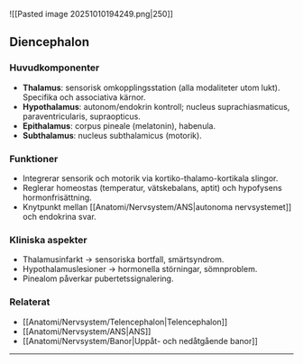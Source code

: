 ![[Pasted image 20251010194249.png|250]]
## Diencephalon

### Huvudkomponenter
- **Thalamus**: sensorisk omkopplingsstation (alla modaliteter utom lukt). Specifika och associativa kärnor.  
- **Hypothalamus**: autonom/endokrin kontroll; nucleus suprachiasmaticus, paraventricularis, supraopticus.  
- **Epithalamus**: corpus pineale (melatonin), habenula.  
- **Subthalamus**: nucleus subthalamicus (motorik).

### Funktioner
- Integrerar sensorik och motorik via kortiko-thalamo-kortikala slingor.  
- Reglerar homeostas (temperatur, vätskebalans, aptit) och hypofysens hormonfrisättning.  
- Knytpunkt mellan [[Anatomi/Nervsystem/ANS|autonoma nervsystemet]] och endokrina svar.

### Kliniska aspekter
- Thalamusinfarkt → sensoriska bortfall, smärtsyndrom.  
- Hypothalamuslesioner → hormonella störningar, sömnproblem.  
- Pinealom påverkar pubertetssignalering.

### Relaterat
- [[Anatomi/Nervsystem/Telencephalon|Telencephalon]]  
- [[Anatomi/Nervsystem/ANS|ANS]]  
- [[Anatomi/Nervsystem/Banor|Uppåt- och nedåtgående banor]]  

---

